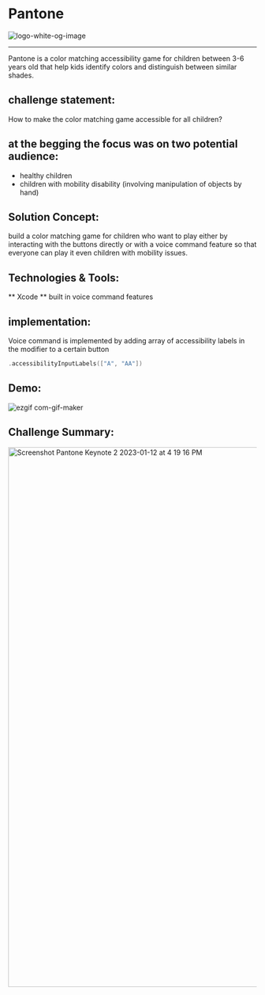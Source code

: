 # Pantone

![logo-white-og-image](https://user-images.githubusercontent.com/78163008/212015085-ea43f740-ef08-41c0-be3a-96d055119277.png)

___________________________________________________________________________________________________

Pantone is a color matching accessibility game for children between 3-6 years old that help kids identify colors and distinguish between similar shades.

## challenge statement: 

How to make the color matching game accessible for all children?

## at the begging the focus was on two potential audience:

* healthy children
* children with mobility disability (involving manipulation of objects by hand)

## Solution Concept:

build a color matching game for children who want to play either by interacting with the buttons directly or with a voice command feature so that everyone can play it even children with mobility issues.

## Technologies & Tools:
** Xcode
** built in voice command features 

## implementation: 

Voice command is implemented by adding array of accessibility labels in the modifier to a certain button

```swift
.accessibilityInputLabels(["A", "AA"])
```

## Demo:

![ezgif com-gif-maker](https://user-images.githubusercontent.com/78163008/212531580-26198ee3-7f5c-44e4-9f98-43b59a811ceb.gif)

## Challenge Summary:

<img width="1092" alt="Screenshot Pantone Keynote 2 2023-01-12 at 4 19 16 PM" src="https://user-images.githubusercontent.com/78163008/212531626-a6dadb89-b025-42bb-b4c6-b746cfec89e1.png">


